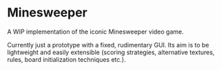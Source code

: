 # Minesweeper

A WIP implementation of the iconic Minesweeper video game.

Currently just a prototype with a fixed, rudimentary GUI.
Its aim is to be lightweight and easily extensible (scoring strategies, alternative textures, rules, board initialization techniques etc.).